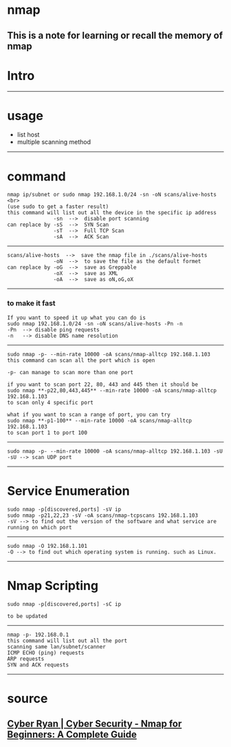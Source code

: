 # nmap
This is a note for learning or recall the memory of nmap
--------------------------------------------------------------------
# Intro

---
# usage
- list host
- multiple scanning method
---
# command
```
nmap ip/subnet or sudo nmap 192.168.1.0/24 -sn -oN scans/alive-hosts <br>
(use sudo to get a faster result) 
this command will list out all the device in the specific ip address
               -sn  -->  disable port scanning 
can replace by -sS  -->  SYN Scan
               -sT  -->  Full TCP Scan
               -sA  -->  ACK Scan
```
---
```
scans/alive-hosts  -->  save the nmap file in ./scans/alive-hosts
               -oN  -->  to save the file as the default formet
can replace by -oG  -->  save as Greppable
               -oX  -->  save as XML
               -oA  -->  save as oN,oG,oX
```
---
### to make it fast
```
If you want to speed it up what you can do is 
sudo nmap 192.168.1.0/24 -sn -oN scans/alive-hosts -Pn -n
-Pn  --> disable ping requests
-n   --> disable DNS name resolution
```
---
```
sudo nmap -p- --min-rate 10000 -oA scans/nmap-alltcp 192.168.1.103
this command can scan all the port which is open 

-p- can manage to scan more than one port

if you want to scan port 22, 80, 443 and 445 then it should be
sudo nmap **-p22,80,443,445** --min-rate 10000 -oA scans/nmap-alltcp 192.168.1.103
to scan only 4 specific port

what if you want to scan a range of port, you can try
sudo nmap **-p1-100** --min-rate 10000 -oA scans/nmap-alltcp 192.168.1.103
to scan port 1 to port 100
```
---
```
sudo nmap -p- --min-rate 10000 -oA scans/nmap-alltcp 192.168.1.103 -sU
-sU --> scan UDP port
```
---
# Service Enumeration
```
sudo nmap -p[discovered,ports] -sV ip
sudo nmap -p21,22,23 -sV -oA scans/nmap-tcpscans 192.168.1.103
-sV --> to find out the version of the software and what service are running on which port
```
---
```
sudo nmap -O 192.168.1.101
-O --> to find out which operating system is running. such as Linux.
```
---
# Nmap Scripting
```
sudo nmap -p[discovered,ports] -sC ip

to be updated
```
---
```
nmap -p- 192.168.0.1
this command will list out all the port 
scanning same lan/subnet/scanner
ICMP ECHO (ping) requests
ARP requests
SYN and ACK requests
```
---
# source
[Cyber Ryan | Cyber Security - Nmap for Beginners: A Complete Guide](https://youtu.be/z14HC3bJQpQ?si=d8nacpCGvDXhD14H)
---

